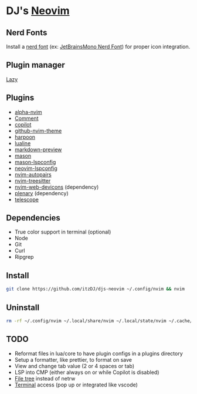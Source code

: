 # DJ's [Neovim](https://neovim.io)
## Nerd Fonts
Install a [nerd font](https://www.nerdfonts.com/font-downloads) (ex: [JetBrainsMono Nerd Font](https://www.programmingfonts.org/#jetbrainsmono)) for proper icon integration.

## Plugin manager
[Lazy](https://github.com/folke/lazy.nvim)

## Plugins
- [alpha-nvim](https://github.com/goolord/alpha-nvim)
- [Comment](https://github.com/numToStr/Comment.nvim)
- [copilot](https://github.com/github/copilot.vim)
- [github-nvim-theme](https://github.com/projekt0n/github-nvim-theme)
- [harpoon](https://github.com/ThePrimeagen/harpoon)
- [lualine](https://github.com/nvim-lualine/lualine.nvim)
- [markdown-preview](https://github.com/iamcco/markdown-preview.nvim)
- [mason](https://github.com/williamboman/mason.nvim)
- [mason-lspconfig](https://github.com/williamboman/mason-lspconfig.nvim)
- [neovim-lspconfig](https://github.com/neovim/nvim-lspconfig)
- [nvim-autopairs](https://github.com/windwp/nvim-autopairs)
- [nvim-treesitter](https://github.com/nvim-treesitter/nvim-treesitter)
- [nvim-web-devicons](https://github.com/nvim-tree/nvim-web-devicons) (dependency)
- [plenary](https://github.com/nvim-lua/plenary.nvim) (dependency)
- [telescope](https://github.com/nvim-telescope/telescope.nvim)

## Dependencies
- True color support in terminal (optional)
- Node
- Git
- Curl
- Ripgrep

## Install
```bash
git clone https://github.com/itzDJ/djs-neovim ~/.config/nvim && nvim
```

## Uninstall
```bash
rm -rf ~/.config/nvim ~/.local/share/nvim ~/.local/state/nvim ~/.cache/nvim
```

## TODO
- Reformat files in lua/core to have plugin configs in a plugins directory
- Setup a formatter, like prettier, to format on save
- View and change tab value (2 or 4 spaces or tab)
- LSP into CMP (either always on or while Copilot is disabled)
- [File tree](https://github.com/nvim-tree/nvim-tree.lua) instead of netrw
- [Terminal](https://github.com/akinsho/toggleterm.nvim) access (pop up or integrated like vscode)
